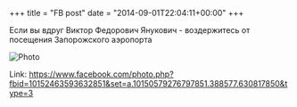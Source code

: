 +++
title = "FB post"
date = "2014-09-01T22:04:11+00:00"
+++

Если вы вдруг  Виктор Федорович Янукович - воздержитесь от посещения Запорожского аэропорта

![Photo](https://scontent.xx.fbcdn.net/v/t1.0-0/p130x130/10603376_10152463593632851_8066391317027370477_n.jpg?oh=96463c2c3d546b8fc69583e83c25f6bf&oe=595B451C)


Link: https://www.facebook.com/photo.php?fbid=10152463593632851&set=a.10150579276797851.388577.630817850&type=3

